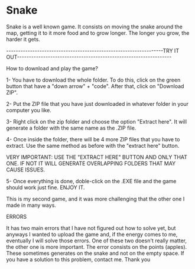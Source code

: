 # Snake

Snake is a well known game. It consists on moving the snake around the map, getting it to it more food and to grow longer. The longer you grow, the harder it gets.

------------------------------------------------------------------TRY IT OUT-----------------------------------------------------------------

How to download and play the game?

1- You have to download the whole folder. To do this, click on the green button that have a "down arrow" + "code". After that, click on "Download ZIP".

2- Put the ZIP file that you have just downloaded in whatever folder in your computer you like.

3- Right click on the zip folder and choose the option "Extract here". It will generate a folder with the same name as the .ZIP file.

4- Once inside the folder, there will be 4 more ZIP files that you have to extract. Use the same method as before with the "extract here" button.

VERY IMPORTANT: USE THE "EXTRACT HERE" BUTTON AND ONLY THAT ONE. IF NOT IT WILL GENERATE OVERLAPPING FOLDERS THAT MAY CAUSE ISSUES.

5- Once everything is done, doble-click on the .EXE file and the game should work just fine. ENJOY IT.

This is my second game, and it was more challenging that the other one I made in many ways.

ERRORS

It has two main errors that I have not figured out how to solve yet, but anyways I wanted to upload the game and, if the energy comes to me, eventually I will solve those errors.
One of these two doesn't really matter, the other one is more important. The error consists on the points (apples). These sometimes generates on the snake and not on the empty space. If you have a solution to this problem, contact me. Thank you
